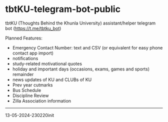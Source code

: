 # tbtKU-telegram-bot-public
tbtKU (Thoughts Behind the Khunla University) assistant/helper telegram bot (https://t.me/tbtku_bot)

Planned Features:
- Emergency Contact Number: text and CSV (or equivalent for easy phone contact app import)
- notifications
- study-related motivational quotes
- holiday and important days (occasions, exams, games and sports) remainder
- news updates of KU and CLUBs of KU
- Prev year cutmarks
- Bus Schedule
- Discipline Review
- Zilla Association information


---
13-05-2024-230220init
